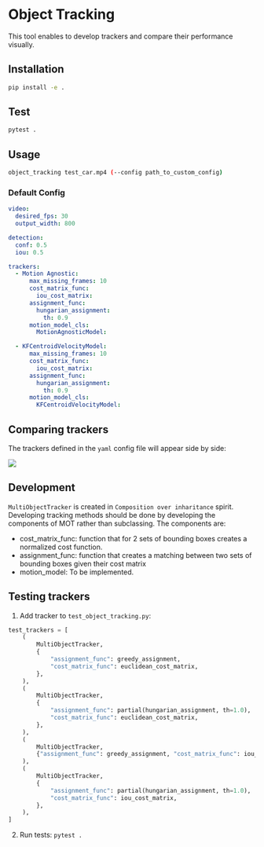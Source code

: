 # Object Tracking
This tool enables to develop trackers and compare their performance visually.

## Installation
```bash
pip install -e .
```

## Test
```bash
pytest .
```

## Usage
```bash
object_tracking test_car.mp4 (--config path_to_custom_config)
```

### Default Config
```yaml
video:
  desired_fps: 30
  output_width: 800

detection:
  conf: 0.5
  iou: 0.5

trackers:
  - Motion Agnostic:
      max_missing_frames: 10
      cost_matrix_func:
        iou_cost_matrix:
      assignment_func:
        hungarian_assignment:
          th: 0.9
      motion_model_cls:
        MotionAgnosticModel:

  - KFCentroidVelocityModel:
      max_missing_frames: 10
      cost_matrix_func:
        iou_cost_matrix:
      assignment_func:
        hungarian_assignment:
          th: 0.9
      motion_model_cls:
        KFCentroidVelocityModel:

```

## Comparing trackers
The trackers defined in the `yaml` config file will appear side by side:

![](https://github.com/plachert/object-tracking-cli/blob/develop/examples/compare.gif)

## Development
`MultiObjectTracker` is created in `Composition over inharitance` spirit. Developing tracking methods should be done by developing the components of MOT rather than subclassing. The components are:
- cost_matrix_func: function that for 2 sets of bounding boxes creates a normalized cost function.
- assignment_func: function that creates a matching between two sets of bounding boxes given their cost matrix
- motion_model: To be implemented. 


## Testing trackers

1. Add tracker to `test_object_tracking.py`:
```python
test_trackers = [
    (
        MultiObjectTracker,
        {
            "assignment_func": greedy_assignment,
            "cost_matrix_func": euclidean_cost_matrix,
        },
    ),
    (
        MultiObjectTracker,
        {
            "assignment_func": partial(hungarian_assignment, th=1.0),
            "cost_matrix_func": euclidean_cost_matrix,
        },
    ),
    (
        MultiObjectTracker,
        {"assignment_func": greedy_assignment, "cost_matrix_func": iou_cost_matrix},
    ),
    (
        MultiObjectTracker,
        {
            "assignment_func": partial(hungarian_assignment, th=1.0),
            "cost_matrix_func": iou_cost_matrix,
        },
    ),
]
```
2. Run tests: `pytest .`



